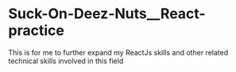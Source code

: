 # Suck-On-Deez-Nuts__React-practice
This is for me to further expand my ReactJs skills and other related technical skills involved in this field

